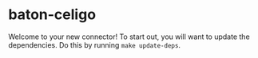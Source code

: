 # baton-celigo
Welcome to your new connector! To start out, you will want to update the dependencies.
Do this by running `make update-deps`.